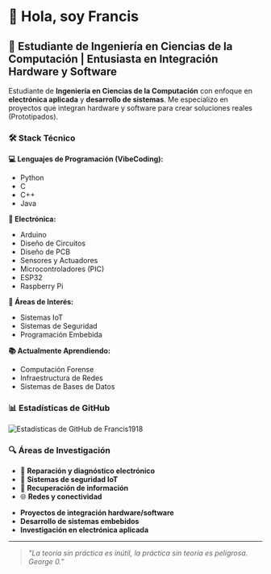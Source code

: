 # 👋 Hola, soy Francis

## 🎯 Estudiante de Ingeniería en Ciencias de la Computación | Entusiasta en Integración Hardware y Software

Estudiante de **Ingeniería en Ciencias de la Computación** con enfoque en **electrónica aplicada** y **desarrollo de sistemas**. Me especializo en proyectos que integran hardware y software para crear soluciones reales (Prototipados).

### 🛠️ Stack Técnico

**💻 Lenguajes de Programación (VibeCoding):**
- Python
- C
- C++
- Java

**🔧 Electrónica:**
- Arduino
- Diseño de Circuitos
- Diseño de PCB
- Sensores y Actuadores
- Microcontroladores (PIC)
- ESP32
- Raspberry Pi

**🎯 Áreas de Interés:**
- Sistemas IoT
- Sistemas de Seguridad
- Programación Embebida

**📚 Actualmente Aprendiendo:**
- Computación Forense
- Infraestructura de Redes
- Sistemas de Bases de Datos

<!--
### 🚀 Proyecto Destacado
**Sistema de Seguridad con Arduino** _(2022)_
- Puerta inteligente con autenticación **Bluetooth + RFID**
- Integración completa hardware/software
- Programación en C para microcontrolador
- _Documentación próximamente en este perfil_
-->

### 📊 Estadísticas de GitHub
![Estadísticas de GitHub de Francis1918](https://github-readme-stats.vercel.app/api?username=Francis1918&show_icons=true&theme=dark)

### 🔍 Áreas de Investigación
- 📱 **Reparación y diagnóstico electrónico**
- 🔐 **Sistemas de seguridad IoT** 
- 💾 **Recuperación de información**
- 🌐 **Redes y conectividad**
<!--
### 📫 ¿Interesado en colaborar?
-->
- **Proyectos de integración hardware/software**
- **Desarrollo de sistemas embebidos**
- **Investigación en electrónica aplicada**
---
> *"La teoría sin práctica es inútil, la práctica sin teoría es peligrosa. George 0."*
